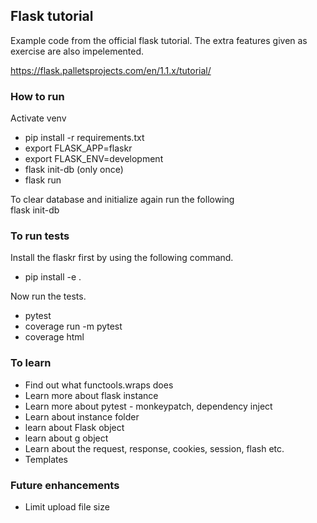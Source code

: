 ## Flask tutorial 
Example code from the official flask tutorial. 
The extra features given as exercise are also impelemented. 

https://flask.palletsprojects.com/en/1.1.x/tutorial/



### How to run 
Activate venv   

* pip install -r requirements.txt 
* export FLASK_APP=flaskr
* export FLASK_ENV=development
* flask init-db (only once)
* flask run

To clear database and initialize again run the following  
flask init-db 

### To run tests 
Install the flaskr first by using the following command. 
* pip install -e .

Now run the tests. 
* pytest 
* coverage run -m pytest
* coverage html 


### To learn 
* Find out what functools.wraps does
* Learn more about flask instance 
* Learn more about pytest - monkeypatch, dependency inject
* Learn about instance folder 
* learn about Flask object 
* learn about g object 
* Learn about the request, response, cookies, session, flash etc. 
* Templates 


### Future enhancements 
* Limit upload file size 

